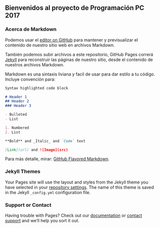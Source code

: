 ## Bienvenidos al proyecto de Programación PC 2017


### Acerca de Markdown

Podemos usar el [editor on GitHub](https://github.com/Unahur/Programacion-PC2017/edit/master/README.md) para mantener y previsualizar el contenido de nuestro sitio web en archivos Markdown.

También podemos subir archivos a este repositorio, GitHub Pages correrá [Jekyll](https://jekyllrb.com/) para reconstruir las páginas de nuestro sitio, desde el contenido de nuestros archivos Markdown.


Markdown es una sintaxis liviana y facil de usar para dar estilo a tu código. Incluye convención para:

```markdown
Syntax highlighted code block

# Header 1
## Header 2
### Header 3

- Bulleted
- List

1. Numbered
2. List

**Bold** and _Italic_ and `Code` text

[Link](url) and ![Image](src)
```

Para más detalle, mirar: [GitHub Flavored Markdown](https://guides.github.com/features/mastering-markdown/).

### Jekyll Themes

Your Pages site will use the layout and styles from the Jekyll theme you have selected in your [repository settings](https://github.com/Unahur/Programacion-PC2017/settings). The name of this theme is saved in the Jekyll `_config.yml` configuration file.

### Support or Contact

Having trouble with Pages? Check out our [documentation](https://help.github.com/categories/github-pages-basics/) or [contact support](https://github.com/contact) and we’ll help you sort it out.
